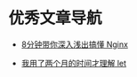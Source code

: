 # 优秀文章导航

- [8分钟带你深入浅出搞懂 Nginx](https://zhuanlan.zhihu.com/p/34943332)

- [我用了两个月的时间才理解 let](https://zhuanlan.zhihu.com/p/28140450)

